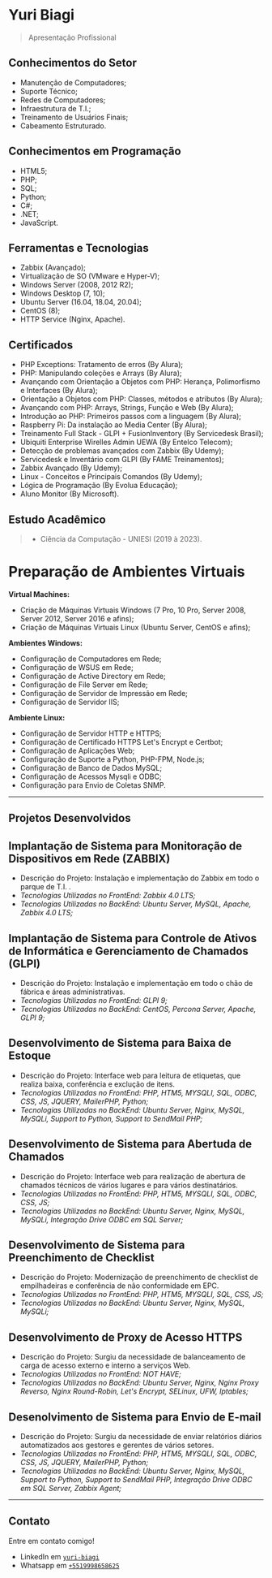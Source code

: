 # Yuri Biagi

> Apresentação Profissional

## Conhecimentos do Setor

- Manutenção de Computadores;
- Suporte Técnico;
- Redes de Computadores;
- Infraestrutura de T.I.;
- Treinamento de Usuários Finais;
- Cabeamento Estruturado.

## Conhecimentos em Programação

- HTML5;
- PHP;
- SQL;
- Python;
- C#;
- .NET;
- JavaScript.

## Ferramentas e Tecnologias

- Zabbix (Avançado);
- Virtualização de SO (VMware e Hyper-V);
- Windows Server (2008, 2012 R2);
- Windows Desktop (7, 10);
- Ubuntu Server (16.04, 18.04, 20.04);
- CentOS (8);
- HTTP Service (Nginx, Apache).

## Certificados

- PHP Exceptions: Tratamento de erros (By Alura);
- PHP: Manipulando coleções e Arrays (By Alura);
- Avançando com Orientação a Objetos com PHP: Herança, Polimorfismo e Interfaces (By Alura);
- Orientação a Objetos com PHP: Classes, métodos e atributos (By Alura);
- Avançando com PHP: Arrays, Strings, Função e Web (By Alura);
- Introdução ao PHP: Primeiros passos com a linguagem (By Alura);
- Raspberry Pi: Da instalação ao Media Center (By Alura);
- Treinamento Full Stack - GLPI + FusionInventory (By Servicedesk Brasil);
- Ubiquiti Enterprise Wirelles Admin UEWA (By Entelco Telecom);
- Detecção de problemas avançados com Zabbix (By Udemy);
- Servicedesk e Inventário com GLPI (By FAME Treinamentos);
- Zabbix Avançado (By Udemy);
- Linux - Conceitos e Principais Comandos (By Udemy);
- Lógica de Programação (By Evolua Educação);
- Aluno Monitor (By Microsoft).

## Estudo Acadêmico
 
> - Ciência da Computação - UNIESI (2019 à 2023).

# Preparação de Ambientes Virtuais

**Virtual Machines:**
- Criação de Máquinas Virtuais Windows (7 Pro, 10 Pro, Server 2008, Server 2012, Server 2016 e afins);
- Criação de Máquinas Virtuais Linux (Ubuntu Server, CentOS e afins);

**Ambientes Windows:**
- Configuração de Computadores em Rede;
- Configuração de WSUS em Rede;
- Configuração de Active Directory em Rede;
- Configuração de File Server em Rede;
- Configuração de Servidor de Impressão em Rede;
- Configuração de Servidor IIS;

**Ambiente Linux:**
- Configuração de Servidor HTTP e HTTPS;
- Configuração de Certificado HTTPS Let's Encrypt e Certbot;
- Configuração de Aplicações Web;
- Configuração de Suporte a Python, PHP-FPM, Node.js;
- Configuração de Banco de Dados MySQL;
- Configuração de Acessos Mysqli e ODBC;
- Configuração para Envio de Coletas SNMP.

---

## Projetos Desenvolvidos

## **Implantação de Sistema para Monitoração de Dispositivos em Rede (ZABBIX)**
- Descrição do Projeto: Instalação e implementação do Zabbix em todo o parque de T.I. .
- *Tecnologias Utilizadas no FrontEnd: Zabbix 4.0 LTS;*
- *Tecnologias Utilizadas no BackEnd: Ubuntu Server, MySQL, Apache, Zabbix 4.0 LTS;*

## **Implantação de Sistema para Controle de Ativos de Informática e Gerenciamento de Chamados (GLPI)**
- Descrição do Projeto: Instalação e implementação em todo o chão de fábrica e áreas administrativas.
- *Tecnologias Utilizadas no FrontEnd: GLPI 9;*
- *Tecnologias Utilizadas no BackEnd: CentOS, Percona Server, Apache, GLPI 9;*

## **Desenvolvimento de Sistema para Baixa de Estoque**
- Descrição do Projeto: Interface web para leitura de etiquetas, que realiza baixa, conferência e exclução de itens.
- *Tecnologias Utilizadas no FrontEnd: PHP, HTM5, MYSQLI, SQL, ODBC, CSS, JS, JQUERY, MailerPHP, Python;*
- *Tecnologias Utilizadas no BackEnd: Ubuntu Server, Nginx, MySQL, MySQLi, Support to Python, Support to SendMail PHP;*

## **Desenvolvimento de Sistema para Abertuda de Chamados**
- Descrição do Projeto: Interface web para realização de abertura de chamados técnicos de vários lugares e para vários destinatários.
- *Tecnologias Utilizadas no FrontEnd: PHP, HTM5, MYSQLI, SQL, ODBC, CSS, JS;*
- *Tecnologias Utilizadas no BackEnd: Ubuntu Server, Nginx, MySQL, MySQLi, Integração Drive ODBC em SQL Server;*

## **Desenvolvimento de Sistema para Preenchimento de Checklist**
- Descrição do Projeto: Modernização de preenchimento de checklist de empilhadeiras e conferência de não conformidade em EPC.
- *Tecnologias Utilizadas no FrontEnd: PHP, HTM5, MYSQLI, SQL, CSS, JS;*
- *Tecnologias Utilizadas no BackEnd: Ubuntu Server, Nginx, MySQL, MySQLi;*

## **Desenvolvimento de Proxy de Acesso HTTPS**
- Descrição do Projeto: Surgiu da necessidade de balanceamento de carga de acesso externo e interno a serviços Web.
- *Tecnologias Utilizadas no FrontEnd: NOT HAVE;*
- *Tecnologias Utilizadas no BackEnd: Ubuntu Server, Nginx, Nginx Proxy Reverso, Nginx Round-Robin, Let's Encrypt, SELinux, UFW, Iptables;*

## **Desenolvimento de Sistema para Envio de E-mail**
- Descrição do Projeto: Surgiu da necessidade de enviar relatórios diários automatizados aos gestores e gerentes de vários setores.
- *Tecnologias Utilizadas no FrontEnd: PHP, HTM5, MYSQLI, SQL, ODBC, CSS, JS, JQUERY, MailerPHP, Python;*
- *Tecnologias Utilizadas no BackEnd: Ubuntu Server, Nginx, MySQL, Support to Python, Support to SendMail PHP, Integração Drive ODBC em SQL Server, Zabbix Agent;*

---

## Contato

Entre em contato comigo!

- LinkedIn em <a href="https://www.linkedin.com/in/yuri-biagi/" target="_blank"> `yuri-biagi` </a>
- Whatsapp em <a href="https://api.whatsapp.com/send?phone=5519998658625" target="_blank"> `+5519998658625` </a>

